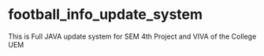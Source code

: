 # football_info_update_system

This is Full JAVA update system for SEM 4th Project and VIVA of the College UEM
